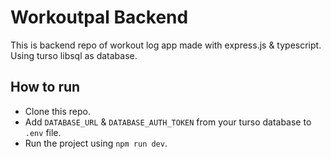 # Workoutpal Backend

This is backend repo of workout log app made with express.js & typescript. Using turso libsql as database.

## How to run

- Clone this repo.
- Add `DATABASE_URL` & `DATABASE_AUTH_TOKEN` from your turso database to `.env` file.
- Run the project using `npm run dev`.
